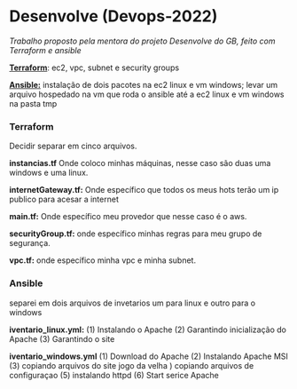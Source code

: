 # Desenvolve (Devops-2022)
_Trabalho proposto pela mentora do projeto Desenvolve do GB, feito com Terraform e ansible_
 
**[Terraform](https://github.com/Rony-Petriky/Desenvolve_ansible_terrasform/tree/master/terraform%20desenvolve)**: ec2, vpc, subnet e security groups
 
**[Ansible:](https://github.com/Rony-Petriky/Desenvolve_ansible_terrasform/tree/master/ansible%20desenvolve)**  instalação de dois pacotes na ec2 linux e vm windows; levar um arquivo hospedado
na vm que roda o ansible até a ec2 linux e vm windows na pasta tmp
 
### Terraform
  Decidir separar em cinco arquivos.
 
  **instancias.tf** Onde coloco minhas máquinas, nesse caso são duas uma windows e uma linux.
 
  **internetGateway.tf:** Onde específico que todos os meus hots terão um ip publico para acesar a internet
 
  **main.tf:** Onde específico meu provedor que nesse caso é o aws.
 
  **securityGroup.tf:** onde específico minhas regras para meu grupo de segurança.
 
  **vpc.tf:** onde específico minha vpc e minha subnet.
  
   ### Ansible
   separei em dois arquivos de invetarios um para linux e outro para o windows

   **iventario_linux.yml:** (1)  Instalando o Apache (2) Garantindo inicialização do Apache (3) Garantindo o site

   **iventario_windows.yml** (1) Download do Apache (2) Instalando Apache MSI (3) copiando arquivos do site jogo da velha
   ) copiando arquivos de configuraçao (5) instalando httpd (6) Start serice Apache
